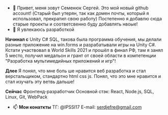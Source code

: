 - 👋 Привет, меня зовут Семенюк Сергей.
Это мой новый github account! (Старый был утерян, так как домен почты, который я использовал, прекратил свою работу)
Постепенно я добавлю сюда старые проекты и соответсвенно буду добавлять нвоые!
- 👀 Я увлекаюсь разработкой
  
**Начинал с**
  Unity C# SQL, такова была программа обучения, мы делали разные приложение на win.forms и разрабатывали игры на Unity C#. 
  Кстати участвовал в World Skills 2021 и прошёл в финал РФ, там я занял 5 место, получил медальон и грант от своей области в компетенции "Разработка мультимедийных приложений и игр"!
  
**Длее**
  Я понял, что мне боль ше нравится веб разработка и стал верстальщиком, стандартно html css js. Понял, что это мне нравится и стал изучать эту ветвь дальше!

**Сейчас**
  Фронтенд-разработчик
  Основной стэк: React, Node.js, SQL, Linux, Git, WebPack
  
- 📫 **Мои **конаткты****
ТГ: @IPSSI17
E-mail: serdjefre@gmail.com


